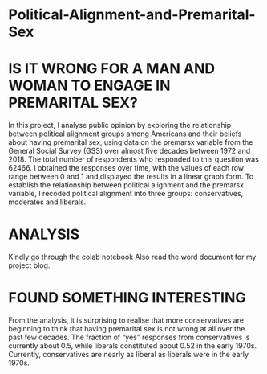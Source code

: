 # Political-Alignment-and-Premarital-Sex
# IS IT WRONG FOR A MAN AND WOMAN TO ENGAGE IN PREMARITAL SEX? 

In this project, I analyse public opinion by exploring the relationship between political alignment groups among Americans and their beliefs about having premarital sex,
using data on the premarsx variable from the General Social Survey (GSS) over almost five decades between 1972 and 2018. The total number of respondents who responded to
this question was 62466. I obtained the responses over time, with the values of each row range between 0 and 1 and displayed the results in a linear graph form.
To establish the relationship between political alignment and the premarsx variable, I recoded political alignment into three groups: conservatives, moderates and liberals.

# ANALYSIS
Kindly go through the colab notebook
Also read the word document for my project blog.

# FOUND SOMETHING INTERESTING
From the analysis, it is surprising to realise that more conservatives are beginning to think that having premarital sex is not wrong at all over the past few decades.
The fraction of “yes” responses from conservatives is currently about 0.5, while liberals constituted about 0.52 in the early 1970s. Currently,
conservatives are nearly as liberal as liberals were in the early 1970s. 


